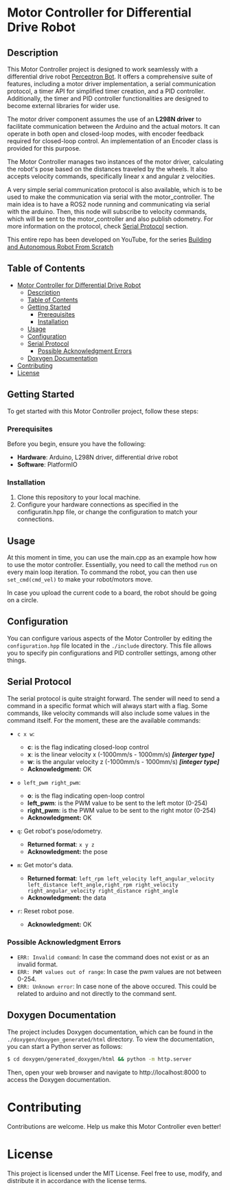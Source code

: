 # Motor Controller for Differential Drive Robot

## Description

This Motor Controller project is designed to work seamlessly with a
differential drive robot [Perceptron Bot](https://github.com/PedroS235/perceptron_bot).
It offers a comprehensive suite of features, including a motor driver implementation,
a serial communication protocol, a timer API for simplified timer creation,
and a PID controller. Additionally, the timer and PID controller functionalities are designed to become external libraries for wider use.

The motor driver component assumes the use of an **L298N driver** to facilitate
communication between the Arduino and the actual motors. It can operate in both
open and closed-loop modes, with encoder feedback required for closed-loop control.
An implementation of an Encoder class is provided for this purpose.

The Motor Controller manages two instances of the motor driver,
calculating the robot's pose based on the distances traveled by the wheels.
It also accepts velocity commands, specifically linear x and angular z velocities.

A very simple serial communication protocol is also available, which is to be
used to make the communication via serial with the motor_controller. The main
idea is to have a ROS2 node running and communicating via serial with the arduino.
Then, this node will subscribe to velocity commands, which will be sent to the motor_controller
and also publish odometry. For more information on the protocol, check [Serial Protocol](#serial-protocol) section.

This entire repo has been developed on YouTube,
for the series [Building and Autonomous Robot From Scratch](https://youtube.com/playlist?list=PLk6lkttcBmn6jJXv34IQDu1FgJ8daLgI6&si=cC8ekMfqWyN_AXRU)

## Table of Contents

<!--toc:start-->

- [Motor Controller for Differential Drive Robot](#motor-controller-for-differential-drive-robot)
  - [Description](#description)
  - [Table of Contents](#table-of-contents)
  - [Getting Started](#getting-started)
    - [Prerequisites](#prerequisites)
    - [Installation](#installation)
  - [Usage](#usage)
  - [Configuration](#configuration)
  - [Serial Protocol](#serial-protocol)
    - [Possible Acknowledgment Errors](#possible-acknowledgment-errors)
  - [Doxygen Documentation](#doxygen-documentation)
- [Contributing](#contributing)
- [License](#license)
<!--toc:end-->

## Getting Started

To get started with this Motor Controller project, follow these steps:

### Prerequisites

Before you begin, ensure you have the following:

- **Hardware**: Arduino, L298N driver, differential drive robot
- **Software**: PlatformIO

### Installation

1. Clone this repository to your local machine.
2. Configure your hardware connections as specified in the configuratin.hpp file, or change the configuration to match your connections.

## Usage

At this moment in time, you can use the main.cpp as an example how how to use the motor controller. Essentially, you need to call the method `run`
on every main loop iteration. To command the robot, you can then use `set_cmd(cmd_vel)` to make your robot/motors move.

In case you upload the current code to a board, the robot should be going on a circle.

## Configuration

You can configure various aspects of the Motor Controller by editing the `configuration.hpp` file located in the `./include` directory.
This file allows you to specify pin configurations and PID controller settings, among other things.

## Serial Protocol

The serial protocol is quite straight forward. The sender will need to send
a command in a specific format which will always start with a flag. Some commands,
like velocity commands will also include some values in the command itself. For
the moment, these are the available commands:

- `c x w`:

  - **c**: is the flag indicating closed-loop control
  - **x**: is the linear velocity x (-1000mm/s - 1000mm/s) **_[interger type]_**
  - **w**: is the angular velocity z (-1000mm/s - 1000mm/s) **_[integer type]_**
  - **Acknowledgment:** OK

- `o left_pwm right_pwm`:

  - **o**: is the flag indicating open-loop control
  - **left_pwm**: is the PWM value to be sent to the left motor (0-254)
  - **right_pwm**: is the PWM value to be sent to the right motor (0-254)
  - **Acknowledgment:** OK

- `q`: Get robot's pose/odometry.

  - **Returned format**: `x y z`
  - **Acknowledgment:** the pose

- `m`: Get motor's data.

  - **Returned format**: `left_rpm left_velocity left_angular_velocity left_distance left_angle,right_rpm right_velocity right_angular_velocity right_distance right_angle`
  - **Acknowledgment:** the data

- `r`: Reset robot pose.
  - **Acknowledgment:** OK

### Possible Acknowledgment Errors

- `ERR: Invalid command`: In case the command does not exist or as an invalid format.
- `ERR: PWM values out of range`: In case the pwm values are not between 0-254.
- `ERR: Unknown error`: In case none of the above occured. This could be related to arduino and not directly to the command sent.

## Doxygen Documentation

The project includes Doxygen documentation, which can be found in the `./doxygen/doxygen_generated/html` directory.
To view the documentation, you can start a Python server as follows:

```bash
$ cd doxygen/generated_doxygen/html && python -m http.server
```

Then, open your web browser and navigate to http://localhost:8000 to access the Doxygen documentation.

# Contributing

Contributions are welcome. Help us make this Motor Controller even better!

# License

This project is licensed under the MIT License. Feel free to use, modify, and distribute it in accordance with the license terms.
